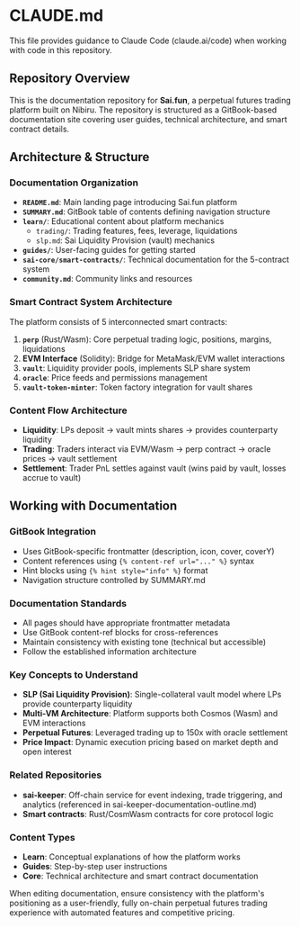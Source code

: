 # CLAUDE.md

This file provides guidance to Claude Code (claude.ai/code) when working with code in this repository.

## Repository Overview

This is the documentation repository for **Sai.fun**, a perpetual futures trading platform built on Nibiru. The repository is structured as a GitBook-based documentation site covering user guides, technical architecture, and smart contract details.

## Architecture & Structure

### Documentation Organization
- **`README.md`**: Main landing page introducing Sai.fun platform
- **`SUMMARY.md`**: GitBook table of contents defining navigation structure
- **`learn/`**: Educational content about platform mechanics
  - `trading/`: Trading features, fees, leverage, liquidations
  - `slp.md`: Sai Liquidity Provision (vault) mechanics
- **`guides/`**: User-facing guides for getting started
- **`sai-core/smart-contracts/`**: Technical documentation for the 5-contract system
- **`community.md`**: Community links and resources

### Smart Contract System Architecture
The platform consists of 5 interconnected smart contracts:
1. **`perp`** (Rust/Wasm): Core perpetual trading logic, positions, margins, liquidations
2. **EVM Interface** (Solidity): Bridge for MetaMask/EVM wallet interactions
3. **`vault`**: Liquidity provider pools, implements SLP share system
4. **`oracle`**: Price feeds and permissions management
5. **`vault-token-minter`**: Token factory integration for vault shares

### Content Flow Architecture
- **Liquidity**: LPs deposit → vault mints shares → provides counterparty liquidity
- **Trading**: Traders interact via EVM/Wasm → perp contract → oracle prices → vault settlement
- **Settlement**: Trader PnL settles against vault (wins paid by vault, losses accrue to vault)

## Working with Documentation

### GitBook Integration
- Uses GitBook-specific frontmatter (description, icon, cover, coverY)
- Content references using `{% content-ref url="..." %}` syntax
- Hint blocks using `{% hint style="info" %}` format
- Navigation structure controlled by SUMMARY.md

### Documentation Standards
- All pages should have appropriate frontmatter metadata
- Use GitBook content-ref blocks for cross-references
- Maintain consistency with existing tone (technical but accessible)
- Follow the established information architecture

### Key Concepts to Understand
- **SLP (Sai Liquidity Provision)**: Single-collateral vault model where LPs provide counterparty liquidity
- **Multi-VM Architecture**: Platform supports both Cosmos (Wasm) and EVM interactions
- **Perpetual Futures**: Leveraged trading up to 150x with oracle settlement
- **Price Impact**: Dynamic execution pricing based on market depth and open interest

### Related Repositories
- **sai-keeper**: Off-chain service for event indexing, trade triggering, and analytics (referenced in sai-keeper-documentation-outline.md)
- **Smart contracts**: Rust/CosmWasm contracts for core protocol logic

### Content Types
- **Learn**: Conceptual explanations of how the platform works
- **Guides**: Step-by-step user instructions
- **Core**: Technical architecture and smart contract documentation

When editing documentation, ensure consistency with the platform's positioning as a user-friendly, fully on-chain perpetual futures trading experience with automated features and competitive pricing.